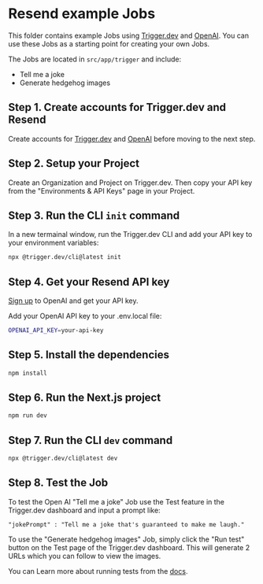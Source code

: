 # Resend example Jobs

This folder contains example Jobs using [Trigger.dev](https://trigger.dev) and [OpenAI](https://openai.com). You can use these Jobs as a starting point for creating your own Jobs.

The Jobs are located in `src/app/trigger` and include:

- Tell me a joke
- Generate hedgehog images

## **Step 1.** Create accounts for Trigger.dev and Resend

Create accounts for [Trigger.dev](https://trigger.dev) and [OpenAI](https://openai.com) before moving to the next step.

## **Step 2.** Setup your Project

Create an Organization and Project on Trigger.dev. Then copy your API key from the "Environments & API Keys" page in your Project.

## **Step 3.** Run the CLI `init` command

In a new termainal window, run the Trigger.dev CLI and add your API key to your environment variables:

```bash
npx @trigger.dev/cli@latest init
```

## **Step 4.** Get your Resend API key

[Sign up](https://openai.com) to OpenAI and get your API key.

Add your OpenAI API key to your .env.local file:

```bash
OPENAI_API_KEY=your-api-key
```

## **Step 5.** Install the dependencies

```bash
npm install
```

## **Step 6.** Run the Next.js project

```bash
npm run dev
```

## **Step 7.** Run the CLI `dev` command

```bash
npx @trigger.dev/cli@latest dev
```

## **Step 8.** Test the Job

To test the Open AI "Tell me a joke" Job use the Test feature in the Trigger.dev dashboard and input a prompt like:

`"jokePrompt" : "Tell me a joke that's guaranteed to make me laugh."`

To use the "Generate hedgehog images" Job, simply click the "Run test" button on the Test page of the Trigger.dev dashboard. This will generate 2 URLs which you can follow to view the images.

You can Learn more about running tests from the [docs](https://trigger.dev/docs/documentation/guides/testing-jobs).
